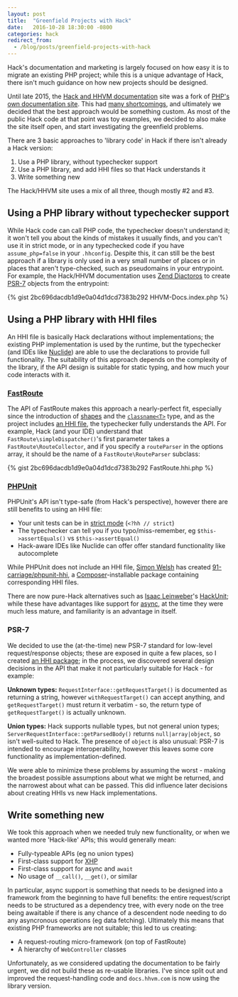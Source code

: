 ```yaml
---
layout: post
title:  "Greenfield Projects with Hack"
date:   2016-10-28 18:30:00 -0800
categories: hack
redirect_from:
  - /blog/posts/greenfield-projects-with-hack
---
```


Hack's documentation and marketing is largely focused on how easy it
is to migrate an existing PHP project; while this is a unique
advantage of Hack, there isn't much guidance on how new projects
should be designed.

<!--more-->

Until late 2015, the [Hack and HHVM documentation](https://docs.hhvm.com)
site was a fork of [PHP's own documentation site](https://docs.php.net). This had
[many shortcomings](http://hhvm.com/blog/10925/improved-user-documentation), and
ultimately we decided that the best approach would be something
custom. As most of the public Hack code at that point was toy
examples, we decided to also make the site itself open, and start
investigating the greenfield problems.
        
There are 3 basic approaches to 'library code' in Hack if there isn't
already a Hack version:

1. Use a PHP library, without typechecker support
2. Use a PHP library, and add HHI files so that Hack understands it
3. Write something new

The Hack/HHVM site uses a mix of all three, though mostly #2 and #3.

## Using a PHP library without typechecker support

While Hack code can call PHP code, the typechecker doesn't understand
it; it won't tell you about the kinds of mistakes it usually finds,
and you can't use it in strict mode, or in any typechecked code if you
have `assume_php=false` in your `.hhconfig`. Despite this, it can still
be the best approach if a library is only used in a very small number of places or in places that aren't
type-checked, such as pseudomains in your entrypoint. For example,
the Hack/HHVM documentation uses
[Zend Diactoros](https://github.com/zendframework/zend-diactoros)
to create [PSR-7](http://www.php-fig.org/psr/psr-7/) objects from the entrypoint:

{% gist 2bc696dacdb1d9e0a04d1dcd7383b292 HHVM-Docs.index.php %}

## Using a PHP library with HHI files
          
An HHI file is basically Hack declarations without implementations;
the existing PHP implementation is used by the runtime, but the
typechecker (and IDEs like [Nuclide](https://nuclide.io))
are able to use the declarations to provide full functionality. The
suitability of this approach depends on the complexity of the library,
if the API design is suitable for static typing, and how much your
code interacts with it.

### [FastRoute](https://github.com/nikic/FastRoute/)

The API of FastRoute makes this approach a nearly-perfect fit,
especially since the introduction of
[shapes](https://docs.hhvm.com/hack/shapes/introduction)
and the
[`classname<T>`](https://docs.hhvm.com/hack/types/type-system#type-aliases__classname)
type, and as the project includes
[an HHI file](https://github.com/nikic/FastRoute/blob/master/FastRoute.hhi),
the typechecker fully understands the API. For example, Hack (and your IDE) understand
that `FastRoute\simpleDispatcher()`'s first parameter
takes a `FastRoute\RouteCollector`, and if you specify
a `routeParser` in the options array, it should be the name
of a `FastRoute\RouteParser` subclass:

{% gist 2bc696dacdb1d9e0a04d1dcd7383b292 FastRoute.hhi.php %}

### [PHPUnit](https://phpunit.de/])

PHPUnit's API isn't type-safe (from Hack's perspective), however there
are still benefits to using an HHI file:

* Your unit tests can be in [strict mode](https://docs.hhvm.com/hack/typechecker/modes)
  (`<?hh // strict`)
* The typechecker can tell you if you typo/miss-remember, eg `$this->assertEquals()` vs
  `$this->assertEqual()`
* Hack-aware IDEs like Nuclide can offer offer standard functionality like autocomplete

While PHPUnit does not include an HHI file,
[Simon Welsh](https://coding.simon.geek.nz/) has created
[91-carriage/phpunit-hhi](https://git.simon.geek.nz/91-carriage/phpunit-hhi), a
[Composer](https://getcomposer.org/)-installable package
containing corresponding HHI files.

There are now pure-Hack alternatives such as
[Isaac Leinweber](https://github.com/kilahm)'s
[HackUnit](https://github.com/HackPack/HackUnit); while these have
advantages like support for [async](https://docs.hhvm.com/hack/async/introduction), at
the time they were much less mature, and familiarity is an
advantage in itself.

### PSR-7

We decided to use the (at-the-time) new PSR-7 standard for low-level
request/response objects; these are exposed in quite a few places,
so I created
[an HHI package](https://github.com/fredemmott/psr7-http-message-hhi);
in the process, we discovered several design decisions in the API that
make it not particularly suitable for Hack - for example:

**Unknown types:** `RequestInterface::getRequestTarget()` is
documented as returning a string, however `withRequestTarget()`
can accept anything, and `getRequestTarget()` must return it verbatim - so, the
return type of `getRequestTarget()` is actually unknown.

**Union types:** Hack supports nullable types, but not general union types;
`ServerRequestInterface::getParsedBody()` returns
`null|array|object`, so isn't well-suited to Hack. The
presence of `object` is also unusual: PSR-7 is intended
to encourage interoperability, however this leaves some core
functionality as implementation-defined.

We were able to minimize these problems by assuming the worst -
making the broadest possible assumptions about what we might be
returned, and the narrowest about what can be passed. This did
influence later decisions about creating HHIs vs new Hack
implementations.

## Write something new

We took this approach when we needed truly new functionality, or when
we wanted more 'Hack-like' APIs; this would generally mean:

* Fully-typeable APIs (eg no union types)
* First-class support for [XHP](https://docs.hhvm.com/hack/XHP/introduction)
* First-class support for async and `await`
* No usage of `__call()`, `__get()`, or similar

In particular, async support is something that needs to be designed
into a framework from the beginning to have full benefits: the entire
request/script needs to be structured as a dependency tree, with
every node on the tree being awaitable if there is any chance of a
descendent node needing to do any asyncronous operations (eg data
fetching). Ultimately this means that existing PHP frameworks are not
suitable; this led to us creating:

* A request-routing micro-framework (on top of FastRoute)
* A hierarchy of `WebController` classes

Unfortunately, as we considered updating the documentation to be
fairly urgent, we did not build these as re-usable libraries. I've
since split out and improved the request-handling code and
`docs.hhvm.com` is now using the library version.
